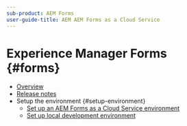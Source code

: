 ```yaml
---
sub-product: AEM Forms
user-guide-title: AEM AEM Forms as a Cloud Service
---
```


# Experience Manager Forms {#forms}

+ [Overview](overview.md)
+ [Release notes](release-notes.md)
+ Setup the environment {#setup-environment}
    + [Set up an AEM Forms as a Cloud Service environment](setup-forms-cloud-service.md)
    + [Set up local development environment](setup-local-development-environment.md)